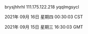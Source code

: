 brysjhhrhl 111.175.122.218 yqqlmgsycl

2021年 09月 16日 星期四 00:30:03 CST

2021年 09月 15日 星期三 16:30:03 GMT
